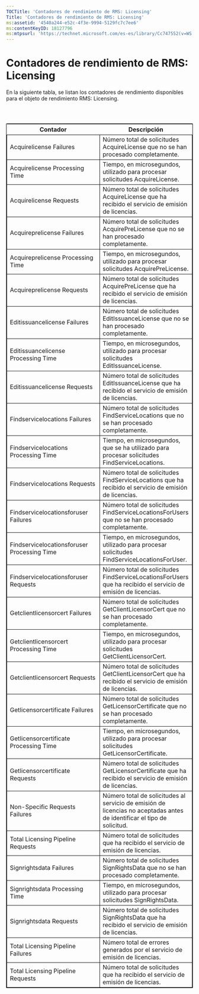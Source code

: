 ```yaml
---
TOCTitle: 'Contadores de rendimiento de RMS: Licensing'
Title: 'Contadores de rendimiento de RMS: Licensing'
ms:assetid: '4540a244-e52c-4f3e-9994-5129fc7c7ee6'
ms:contentKeyID: 18127796
ms:mtpsurl: 'https://technet.microsoft.com/es-es/library/Cc747552(v=WS.10)'
---
```


Contadores de rendimiento de RMS: Licensing
===========================================

En la siguiente tabla, se listan los contadores de rendimiento disponibles para el objeto de rendimiento RMS: Licensing.

###  

 
<table style="border:1px solid black;">
<colgroup>
<col width="50%" />
<col width="50%" />
</colgroup>
<thead>
<tr class="header">
<th>Contador</th>
<th>Descripción</th>
</tr>
</thead>
<tbody>
<tr class="odd">
<td style="border:1px solid black;">Acquirelicense Failures</td>
<td style="border:1px solid black;">Número total de solicitudes AcquireLicense que no se han procesado completamente.</td>
</tr>
<tr class="even">
<td style="border:1px solid black;">Acquirelicense Processing Time</td>
<td style="border:1px solid black;">Tiempo, en microsegundos, utilizado para procesar solicitudes AcquireLicense.</td>
</tr>
<tr class="odd">
<td style="border:1px solid black;">Acquirelicense Requests</td>
<td style="border:1px solid black;">Número total de solicitudes AcquireLicense que ha recibido el servicio de emisión de licencias.</td>
</tr>
<tr class="even">
<td style="border:1px solid black;">Acquireprelicense Failures</td>
<td style="border:1px solid black;">Número total de solicitudes AcquirePreLicense que no se han procesado completamente.</td>
</tr>
<tr class="odd">
<td style="border:1px solid black;">Acquireprelicense Processing Time</td>
<td style="border:1px solid black;">Tiempo, en microsegundos, utilizado para procesar solicitudes AcquirePreLicense.</td>
</tr>
<tr class="even">
<td style="border:1px solid black;">Acquireprelicense Requests</td>
<td style="border:1px solid black;">Número total de solicitudes AcquirePreLicense que ha recibido el servicio de emisión de licencias.</td>
</tr>
<tr class="odd">
<td style="border:1px solid black;">Editissuancelicense Failures</td>
<td style="border:1px solid black;">Número total de solicitudes EditIssuanceLicense que no se han procesado completamente.</td>
</tr>
<tr class="even">
<td style="border:1px solid black;">Editissuancelicense Processing Time</td>
<td style="border:1px solid black;">Tiempo, en microsegundos, utilizado para procesar solicitudes EditIssuanceLicense.</td>
</tr>
<tr class="odd">
<td style="border:1px solid black;">Editissuancelicense Requests</td>
<td style="border:1px solid black;">Número total de solicitudes EditIssuanceLicense que ha recibido el servicio de emisión de licencias.</td>
</tr>
<tr class="even">
<td style="border:1px solid black;">Findservicelocations Failures</td>
<td style="border:1px solid black;">Número total de solicitudes FindServiceLocations que no se han procesado completamente.</td>
</tr>
<tr class="odd">
<td style="border:1px solid black;">Findservicelocations Processing Time</td>
<td style="border:1px solid black;">Tiempo, en microsegundos, que se ha utilizado para procesar solicitudes FindServiceLocations.</td>
</tr>
<tr class="even">
<td style="border:1px solid black;">Findservicelocations Requests</td>
<td style="border:1px solid black;">Número total de solicitudes FindServiceLocations que ha recibido el servicio de emisión de licencias.</td>
</tr>
<tr class="odd">
<td style="border:1px solid black;">Findservicelocationsforuser Failures</td>
<td style="border:1px solid black;">Número total de solicitudes FindServiceLocationsForUsers que no se han procesado completamente.</td>
</tr>
<tr class="even">
<td style="border:1px solid black;">Findservicelocationsforuser Processing Time</td>
<td style="border:1px solid black;">Tiempo, en microsegundos, utilizado para procesar solicitudes FindServiceLocationsForUser.</td>
</tr>
<tr class="odd">
<td style="border:1px solid black;">Findservicelocationsforuser Requests</td>
<td style="border:1px solid black;">Número total de solicitudes FindServiceLocationsForUsers que ha recibido el servicio de emisión de licencias.</td>
</tr>
<tr class="even">
<td style="border:1px solid black;">Getclientlicensorcert Failures</td>
<td style="border:1px solid black;">Número total de solicitudes GetClientLicensorCert que no se han procesado completamente.</td>
</tr>
<tr class="odd">
<td style="border:1px solid black;">Getclientlicensorcert Processing Time</td>
<td style="border:1px solid black;">Tiempo, en microsegundos, utilizado para procesar solicitudes GetClientLicensorCert.</td>
</tr>
<tr class="even">
<td style="border:1px solid black;">Getclientlicensorcert Requests</td>
<td style="border:1px solid black;">Número total de solicitudes GetClientLicensorCert que ha recibido el servicio de emisión de licencias.</td>
</tr>
<tr class="odd">
<td style="border:1px solid black;">Getlicensorcertificate Failures</td>
<td style="border:1px solid black;">Número total de solicitudes GetLicensorCertificate que no se han procesado completamente.</td>
</tr>
<tr class="even">
<td style="border:1px solid black;">Getlicensorcertificate Processing Time</td>
<td style="border:1px solid black;">Tiempo, en microsegundos, utilizado para procesar solicitudes GetLicensorCertificate.</td>
</tr>
<tr class="odd">
<td style="border:1px solid black;">Getlicensorcertificate Requests</td>
<td style="border:1px solid black;">Número total de solicitudes GetLicensorCertificate que ha recibido el servicio de emisión de licencias.</td>
</tr>
<tr class="even">
<td style="border:1px solid black;">Non-Specific Requests Failures</td>
<td style="border:1px solid black;">Número total de solicitudes al servicio de emisión de licencias no aceptadas antes de identificar el tipo de solicitud.</td>
</tr>
<tr class="odd">
<td style="border:1px solid black;">Total Licensing Pipeline Requests</td>
<td style="border:1px solid black;">Número total de solicitudes que ha recibido el servicio de emisión de licencias.</td>
</tr>
<tr class="even">
<td style="border:1px solid black;">Signrightsdata Failures</td>
<td style="border:1px solid black;">Número total de solicitudes SignRightsData que no se han procesado completamente.</td>
</tr>
<tr class="odd">
<td style="border:1px solid black;">Signrightsdata Processing Time</td>
<td style="border:1px solid black;">Tiempo, en microsegundos, utilizado para procesar solicitudes SignRightsData.</td>
</tr>
<tr class="even">
<td style="border:1px solid black;">Signrightsdata Requests</td>
<td style="border:1px solid black;">Número total de solicitudes SignRightsData que ha recibido el servicio de emisión de licencias.</td>
</tr>
<tr class="odd">
<td style="border:1px solid black;">Total Licensing Pipeline Failures</td>
<td style="border:1px solid black;">Número total de errores generados por el servicio de emisión de licencias.</td>
</tr>
<tr class="even">
<td style="border:1px solid black;">Total Licensing Pipeline Requests</td>
<td style="border:1px solid black;">Número total de solicitudes que ha recibido el servicio de emisión de licencias.</td>
</tr>
</tbody>
</table>
